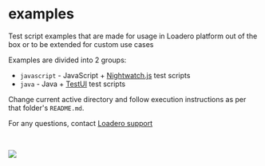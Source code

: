 # examples

Test script examples that are made for usage in Loadero platform out of the box
or to be extended for custom use cases

Examples are divided into 2 groups:

- `javascript` - JavaScript +
  [Nightwatch.js](https://github.com/nightwatchjs/nightwatch) test scripts
- `java` - Java + [TestUI](https://github.com/testdevlab/TestUI) test scripts

Change current active directory and follow execution instructions as per that
folder's `README.md`.

For any questions, contact [Loadero support](mailto:support@loadero.com)

<br>

![](https://loadero.com/assets/logo_new.png)
